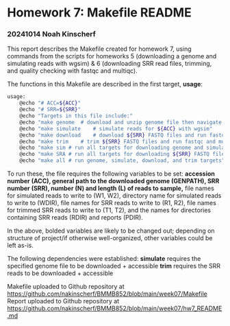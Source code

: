 # Homework 7: Makefile README
### 20241014 Noah Kinscherf

This report describes the Makefile created for homework 7, using commands from the scripts for homeworks 5 (downloading a genome and simulating reads with wgsim) & 6 (downloading SRR read files, trimming, and quality checking with fastqc and multiqc).

The functions in this Makefile are described in the first target, **usage**:
```bash
usage:
	@echo "# ACC=${ACC}"
	@echo "# SRR=${SRR}"
	@echo "Targets in this file include:"
	@echo "make genome	# download and unzip genome file then navigate to file location"
	@echo "make simulate	# simulate reads for ${ACC} with wgsim"
	@echo "make download	# download ${SRR} FASTQ files and run fastqc"
	@echo "make trim	# trim ${SRR} FASTQ files and run fastqc and multiqc"
	@echo "make sim	# run all targets for downloading genome and simulating ${N} reads with wgsim"
	@echo "make SRA	# run all targets for downloading ${SRR} FASTQ files, trimming, and quality checking with fastqc"
	@echo "make all	# run genome, simulate, download, and trim targets"
```
To run these, the file requires the following variables to be set: **accession number (ACC), general path to the downloaded genome (GENPATH), SRR number (SRR), number (N) and length (L) of reads to sample,** file names for simulated reads to write to (W1, W2), directory name for simulated reads to write to (WDIR), file names for SRR reads to write to (R1, R2), file names for trimmed SRR reads to write to (T1, T2), and the names for directories containing SRR reads (RDIR) and reports (PDIR).

In the above, bolded variables are likely to be changed out; depending on structure of project/if otherwise well-organized, other variables could be left as-is.

The following dependencies were established:
    **simulate** requires the specified genome file to be downloaded + accessible
    **trim** requires the SRR reads to be downloaded + accessible

Makefile uploaded to Github repository at https://github.com/nakinscherf/BMMB852/blob/main/week07/Makefile
Report uploaded to Github repository at https://github.com/nakinscherf/BMMB852/blob/main/week07/hw7_README.md